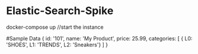 # Elastic-Search-Spike
docker-compose up //start the instance

#Sample Data
{
	id: '101',
	name: 'My Product',
	price: 25.99,
	categories: [
		{ L0: 'SHOES', L1: 'TRENDS', L2: 'Sneakers'}
	]
}
